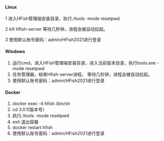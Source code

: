 #### Linux

1 进入HFish管理端安装目录，执行./tools -mode resetpwd  

2 kill Hfish-server 等待几秒钟，进程会被自动拉起。

3 使用默认账号密码：admin/HFish2021进行登录  



#### Windows

1. 运行cmd，进入HFish管理端安装目录，进入当前版本目录，执行tools.exe -mode resetpwd  
2. 任务管理器，结束Hfish-server进程， 等待几秒钟，进程会被自动拉起。
3. 使用默认账号密码：admin/HFish2021进行登录



#### Docker

1. docker exec -it hfish /bin/sh
2. cd 3.0.1(版本号）
3. 执行./tools -mode resetpwd
4. exit  退出容器
5. docker restart hfish
6. 使用默认账号密码：admin/HFish2021进行登录
